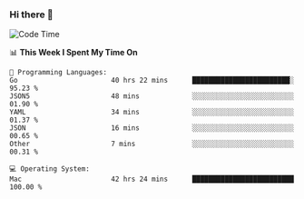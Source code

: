 ### Hi there 👋

<!--
**CrazyCollin/crazycollin** is a ✨ _special_ ✨ repository because its `README.md` (this file) appears on your GitHub profile.

Here are some ideas to get you started:

- 🔭 I’m currently working on ...
- 🌱 I’m currently learning ...
- 👯 I’m looking to collaborate on ...
- 🤔 I’m looking for help with ...
- 💬 Ask me about ...
- 📫 How to reach me: ...
- 😄 Pronouns: ...
- ⚡ Fun fact: ...
-->

<!--START_SECTION:waka-->
![Code Time](http://img.shields.io/badge/Code%20Time-4%2C053%20hrs%2038%20mins-blue)

📊 **This Week I Spent My Time On** 

```text
💬 Programming Languages: 
Go                       40 hrs 22 mins      ████████████████████████░   95.23 % 
JSON5                    48 mins             ░░░░░░░░░░░░░░░░░░░░░░░░░   01.90 % 
YAML                     34 mins             ░░░░░░░░░░░░░░░░░░░░░░░░░   01.37 % 
JSON                     16 mins             ░░░░░░░░░░░░░░░░░░░░░░░░░   00.65 % 
Other                    7 mins              ░░░░░░░░░░░░░░░░░░░░░░░░░   00.31 % 

💻 Operating System: 
Mac                      42 hrs 24 mins      █████████████████████████   100.00 % 
```


<!--END_SECTION:waka-->
